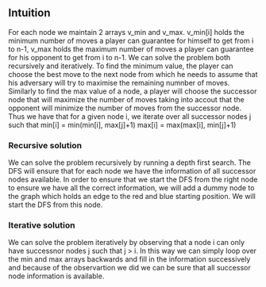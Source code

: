 ## Intuition

For each node we maintain 2 arrays v_min and v_max. v_min\[i\] holds the minimum number of moves a player can guarantee for himself to get from i to n-1, v_max holds the maximum number of moves a player can guarantee for his opponent to get from i to n-1. We can solve the problem both recursively and iteratively. To find the minimum value, the player can choose the best move to the next node from which he needs to assume that his adversary will try to maximise the remaining numnber of moves. Similarly to find the max value of a node, a player will choose the successor node that will maximize the number of moves taking into accout that the opponent will minimize the number of moves from the successor node. Thus we have that for a given node i, we iterate over all successor nodes j such that
min\[i\] = min(min\[i\], max\[j\]+1)
max\[i\] = max(max\[i\], min\[j\]+1)

### Recursive solution
We can solve the problem recursively by running a depth first search. The DFS will ensure that for each node we have the information of all successor nodes available. In order to ensure that we start the DFS from the right node to ensure we have all the correct information, we will add a dummy node to the graph which holds an edge to the red and blue starting position. We will start the DFS from this node.

### Iterative solution
We can solve the problem iteratively by observing that a node i can only have successnor nodes j such that j > i. In this way we can simply loop over the min and max arrays backwards and fill in the information successively and because of the observartion we did we can be sure that all successor node information is available.